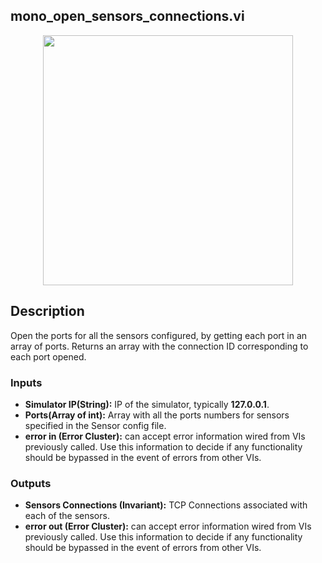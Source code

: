 ## mono_open_sensors_connections.vi	
<p align="center">	
<img src="https://github.com/monoDriveIO/client/raw/master/WikiPhotos/LV_client/sensors/monoDrive_lvlib_mono__open_sensors_connections.png" 	
width="400"  />	
</p>	

 ## Description	
Open the ports for all the sensors configured, by getting each port in an array of ports. Returns an array with the connection ID corresponding to each port opened.	
### Inputs	

 - **Simulator IP(String):**  IP of the simulator, typically **127.0.0.1**.	
- **Ports(Array of int):** Array with all the ports numbers for sensors specified in the Sensor config file.	
- **error in (Error Cluster):** can accept error information wired from VIs previously called. Use this information to decide if any functionality should be bypassed in the event of errors from other VIs.	


 ### Outputs	

 - **Sensors Connections (Invariant):** TCP Connections associated with each of the sensors.	
- **error out (Error Cluster):** can accept error information wired from VIs previously called. Use this information to decide if any functionality should be bypassed in the event of errors from other VIs.
